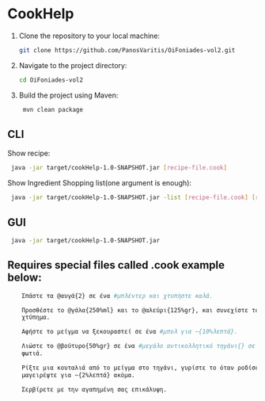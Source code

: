 # CookHelp
1. Clone the repository to your local machine:

    ```bash
    git clone https://github.com/PanosVaritis/OiFoniades-vol2.git
    ```

2. Navigate to the project directory:

    ```bash
    cd OiFoniades-vol2
    ```

3. Build the project using Maven:

   ```bash
    mvn clean package
    ```
## CLI
   Show recipe:

   ```bash
    java -jar target/cookHelp-1.0-SNAPSHOT.jar [recipe-file.cook]
   ```
   Show Ingredient Shopping list(one argument is enough):
 
   ```bash
    java -jar target/cookHelp-1.0-SNAPSHOT.jar -list [recipe-file.cook] [recipe-file2.cook] ....
   ```
## GUI
   ```bash
    java -jar target/cookHelp-1.0-SNAPSHOT.jar
   ```

## Requires special files called .cook example below:

```bash
    Σπάστε τα @αυγά{2} σε ένα #μπλέντερ και χτυπήστε καλά.

    Προσθέστε το @γάλα{250%ml} και το @αλεύρι{125%gr}, και συνεχίστε το 
    χτύπημα.

    Αφήστε το μείγμα να ξεκουραστεί σε ένα #μπολ για ~{10%λεπτά}.

    Λιώστε το @βούτυρο{50%gr} σε ένα #μεγάλο αντικολλητικό τηγάνι{} σε μέτρια 
    φωτιά.

    Ρίξτε μια κουταλιά από το μείγμα στο τηγάνι, γυρίστε το όταν ροδίσει και 
    μαγειρέψτε για ~{2%λεπτά} ακόμα.

    Σερβίρετε με την αγαπημένη σας επικάλυψη.

```
    
